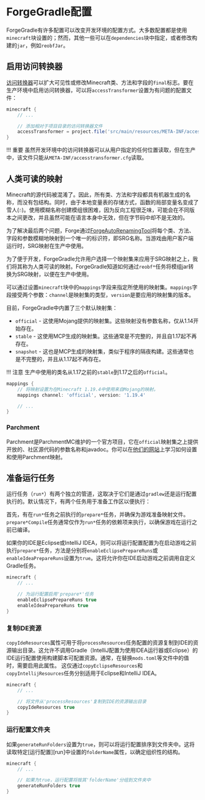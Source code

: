 ForgeGradle配置
===============

ForgeGradle有许多配置可以改变开发环境的配置方式。大多数配置都是使用`minecraft`块设置的；然而，其他一些可以在`dependencies`块中指定，或者修改构建的`jar`，例如`reobfJar`。

启用访问转换器
-------------

[访问转换器][at]可以扩大可见性或修改Minecraft类、方法和字段的`final`标志。要在生产环境中启用访问转换器，可以将`accessTransformer`设置为有问题的配置文件：

```gradle
minecraft {
    // ...

    // 添加相对于项目目录的访问转换器文件
    accessTransformer = project.file('src/main/resources/META-INF/accesstransformer.cfg')
}
```

!!! 重要
    虽然开发环境中的访问转换器可以从用户指定的任何位置读取，但在生产中，该文件只能从`META-INF/accesstransformer.cfg`读取。

人类可读的映射
-------------

Minecraft的源代码被混淆了。因此，所有类、方法和字段都具有机器生成的名称，而没有包结构。同时，由于本地变量表的存储方式，函数的局部变量名变成了雪人(`☃`)。使用模糊名称创建模组很困难，因为反向工程很乏味，可能会在不同版本之间更改，并且虽然可能在语言本身中无效，但在字节码中却不是无效的。

为了解决最后两个问题，Forge通过[ForgeAutoRenamingTool][fart]将每个类、方法、字段和参数模糊地映射到一个唯一的标识符，即SRG名称。当游戏由用户客户端运行时，SRG映射在生产中使用。

为了便于开发，ForgeGradle允许用户选择一个映射集来应用于SRG映射之上，我们将其称为人类可读的映射。ForgeGradle知道如何通过`reobf*`任务将模组jar转换为SRG映射，以便在生产中使用。

可以通过设置`minecraft`块中的`mappings`字段来指定所使用的映射集。`mappings`字段接受两个参数：`channel`是映射集的类型，`version`是要应用的映射集的版本。

目前，ForgeGradle中内置了三个默认映射集：

* `official` - 这使用Mojang提供的映射集。这些映射没有参数名称，仅从1.14开始存在。
* `stable` - 这使用MCP生成的映射集。这些通常是不完整的，并且自1.17起不再存在。
* `snapshot` - 这也是MCP生成的映射集，类似于程序的隔夜构建。这些通常也是不完整的，并且从1.17起不再存在。

!!! 注意
    生产中使用的类名从1.17之前的`stable`到1.17之后的`official`。

```gradle
mappings {
    // 将映射设置为在Minecraft 1.19.4中使用来自Mojang的映射。
    mappings channel: 'official', version: '1.19.4'

    // ...
}
```

### Parchment

Parchment是ParchmentMC维护的一个官方项目，它在`official`映射集之上提供开放的、社区源代码的参数名称和javadoc。你可以在[他们的网站][parchment]上学习如何设置和使用Parchment映射。

准备运行任务
-----------

运行任务（`run*`）有两个独立的管道，这取决于它们是通过`gradlew`还是运行配置执行的。默认情况下，有两个任务用于准备工作区以便执行：

首先，有在`run*`任务之前执行的`prepare*`任务，并确保为游戏准备映射文件。`prepare*Compile`任务通常仅作为`run*`任务的依赖项来执行，以确保游戏在运行之前已编译。

如果你的IDE是Eclipse或IntelliJ IDEA，则可以将运行配置配置为在启动游戏之前执行`prepare*`任务，方法是分别将`enableEclipsePrepareRuns`或`enableIdeaPrepareRuns`设置为`true`。这将允许你在IDE启动游戏之前调用自定义Gradle任务。

```gradle
minecraft {
    // ...

    // 为运行配置启用'prepare*'任务
    enableEclipsePrepareRuns true
    enableIdeaPrepareRuns true
}
```

### 复制IDE资源

`copyIdeResources`属性可用于将`processResources`任务配置的资源复制到IDE的资源输出目录。这允许不调用Gradle（IntelliJ配置为使用IDEA运行器或Eclipse）的IDE运行配置使用构建脚本可配置资源。通常，在替换`mods.toml`等文件中的值时，需要启用此属性。
这仅通过`copyEclipseResources`和`copyIntellijResources`任务分别适用于Eclipse和IntelliJ IDEA。

```gradle
minecraft {
    // ...

    // 将文件从'processResources'复制到IDE的资源输出目录
    copyIdeResources true
}
```

### 运行配置文件夹

如果`generateRunFolders`设置为`true`，则可以将运行配置排序到文件夹中。这将读取特定[运行配置][run]中设置的`folderName`属性，以确定组织性的结构。

```gradle
minecraft {
    // ...

    // 如果为true，运行配置将按其'folderName'分组到文件夹中
    generateRunFolders true
}
```

[at]: https://docs.minecraftforge.net/en/latest/advanced/accesstransformers/
[fart]: https://github.com/MinecraftForge/ForgeAutoRenamingTool
[parchment]: https://parchmentmc.org/docs/getting-started
